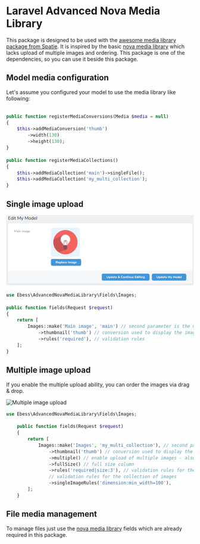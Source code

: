 # Laravel Advanced Nova Media Library

This package is designed to be used with the [awesome media library package from Spatie](https://github.com/spatie/laravel-medialibrary). 
It is inspired by the basic [nova media library](hhttps://github.com/jameslkingsley/nova-media-library) which lacks upload
of multiple images and ordering. This package is one of the dependencies, so you can use it beside this package.

## Model media configuration

Let's assume you configured your model to use the media library like following:
```php

public function registerMediaConversions(Media $media = null)
{
    $this->addMediaConversion('thumb')
        ->width(130)
        ->height(130);
}

public function registerMediaCollections()
{
    $this->addMediaCollection('main')->singleFile();
    $this->addMediaCollection('my_multi_collection');
}
```

## Single image upload

![Single image upload](docs/single-image.png)

```php
use Ebess\AdvancedNovaMediaLibrary\Fields\Images;

public function fields(Request $request)
{
    return [
        Images::make('Main image', 'main') // second parameter is the media collection name 
            ->thumbnail('thumb') // conversion used to display the image
            ->rules('required'), // validation rules
    ];
}
```

## Multiple image upload

If you enable the multiple upload ability, you can order the images via drag & drop.

![Multiple image upload](docs/multiple-image.png)

```php
use Ebess\AdvancedNovaMediaLibrary\Fields\Images;

    public function fields(Request $request)
    {
        return [
            Images::make('Images', 'my_multi_collection'), // second parameter is the media collection name
                ->thumbnail('thumb') // conversion used to display the image
                ->multiple() // enable upload of multiple images - also ordering
                ->fullSize() // full size column
                ->rules('required|size:3'), // validation rules for the collection of images
                // validation rules for the collection of images
                ->singleImageRules('dimension:min_width=100'),
        ];
    }
```

## File media management

To manage files just use the [nova media library](hhttps://github.com/jameslkingsley/nova-media-library) fields which
are already required in this package.

